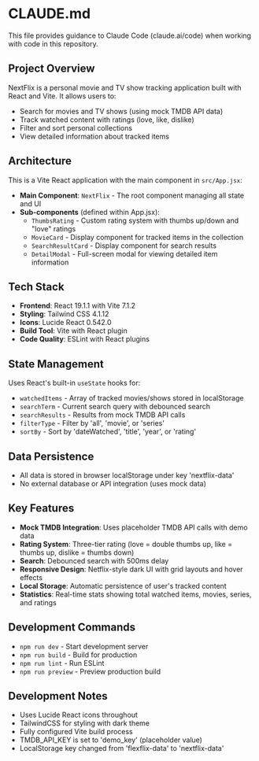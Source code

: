 # CLAUDE.md

This file provides guidance to Claude Code (claude.ai/code) when working with code in this repository.

## Project Overview

NextFlix is a personal movie and TV show tracking application built with React and Vite. It allows users to:
- Search for movies and TV shows (using mock TMDB API data)
- Track watched content with ratings (love, like, dislike)
- Filter and sort personal collections
- View detailed information about tracked items

## Architecture

This is a Vite React application with the main component in `src/App.jsx`:

- **Main Component**: `NextFlix` - The root component managing all state and UI
- **Sub-components** (defined within App.jsx):
  - `ThumbsRating` - Custom rating system with thumbs up/down and "love" ratings
  - `MovieCard` - Display component for tracked items in the collection
  - `SearchResultCard` - Display component for search results
  - `DetailModal` - Full-screen modal for viewing detailed item information

## Tech Stack

- **Frontend**: React 19.1.1 with Vite 7.1.2
- **Styling**: Tailwind CSS 4.1.12
- **Icons**: Lucide React 0.542.0
- **Build Tool**: Vite with React plugin
- **Code Quality**: ESLint with React plugins

## State Management

Uses React's built-in `useState` hooks for:
- `watchedItems` - Array of tracked movies/shows stored in localStorage
- `searchTerm` - Current search query with debounced search
- `searchResults` - Results from mock TMDB API calls
- `filterType` - Filter by 'all', 'movie', or 'series'
- `sortBy` - Sort by 'dateWatched', 'title', 'year', or 'rating'

## Data Persistence

- All data is stored in browser localStorage under key 'nextflix-data'
- No external database or API integration (uses mock data)

## Key Features

- **Mock TMDB Integration**: Uses placeholder TMDB API calls with demo data
- **Rating System**: Three-tier rating (love = double thumbs up, like = thumbs up, dislike = thumbs down)
- **Search**: Debounced search with 500ms delay
- **Responsive Design**: Netflix-style dark UI with grid layouts and hover effects
- **Local Storage**: Automatic persistence of user's tracked content
- **Statistics**: Real-time stats showing total watched items, movies, series, and ratings

## Development Commands

- `npm run dev` - Start development server
- `npm run build` - Build for production
- `npm run lint` - Run ESLint
- `npm run preview` - Preview production build

## Development Notes

- Uses Lucide React icons throughout
- TailwindCSS for styling with dark theme
- Fully configured Vite build process
- TMDB_API_KEY is set to 'demo_key' (placeholder value)
- LocalStorage key changed from 'flexflix-data' to 'nextflix-data'